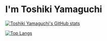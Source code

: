 # I'm Toshiki Yamaguchi

[![Toshiki Yamaguchi's GitHub stats](https://github-readme-stats.vercel.app/api?username=Toshiki%20Yamaguchi&show_icons=true&theme=radical)](https://github.com/anuraghazra/github-readme-stats)

[![Top Langs](https://github-readme-stats.vercel.app/api/top-langs/?username=Toshiki%20Yamaguchi&layout=compact&theme=radical)](https://github.com/anuraghazra/github-readme-stats)

